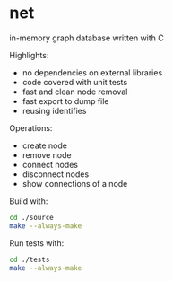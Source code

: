 # net
in-memory graph database written with C

Highlights:
* no dependencies on external libraries
* code covered with unit tests
* fast and clean node removal
* fast export to dump file
* reusing identifies

Operations:
* create node
* remove node
* connect nodes
* disconnect nodes
* show connections of a node

Build with:
```bash
cd ./source
make --always-make
```
Run tests with:
```bash
cd ./tests
make --always-make
```
